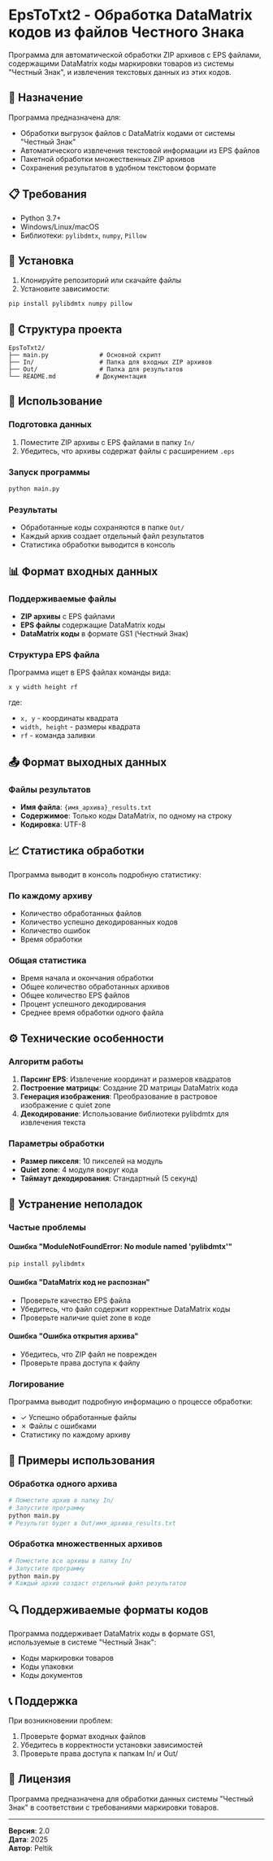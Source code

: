 # EpsToTxt2 - Обработка DataMatrix кодов из файлов Честного Знака

Программа для автоматической обработки ZIP архивов с EPS файлами, содержащими DataMatrix коды маркировки товаров из системы "Честный Знак", и извлечения текстовых данных из этих кодов.

## 🎯 Назначение

Программа предназначена для:
- Обработки выгрузок файлов с DataMatrix кодами от системы "Честный Знак"
- Автоматического извлечения текстовой информации из EPS файлов
- Пакетной обработки множественных ZIP архивов
- Сохранения результатов в удобном текстовом формате

## 📋 Требования

- Python 3.7+
- Windows/Linux/macOS
- Библиотеки: `pylibdmtx`, `numpy`, `Pillow`

## 🚀 Установка

1. Клонируйте репозиторий или скачайте файлы
2. Установите зависимости:
```bash
pip install pylibdmtx numpy pillow
```

## 📁 Структура проекта

```
EpsToTxt2/
├── main.py              # Основной скрипт
├── In/                  # Папка для входных ZIP архивов
├── Out/                 # Папка для результатов
└── README.md           # Документация
```

## 🔧 Использование

### Подготовка данных
1. Поместите ZIP архивы с EPS файлами в папку `In/`
2. Убедитесь, что архивы содержат файлы с расширением `.eps`

### Запуск программы
```bash
python main.py
```

### Результаты
- Обработанные коды сохраняются в папке `Out/`
- Каждый архив создает отдельный файл результатов
- Статистика обработки выводится в консоль

## 📊 Формат входных данных

### Поддерживаемые файлы
- **ZIP архивы** с EPS файлами
- **EPS файлы** содержащие DataMatrix коды
- **DataMatrix коды** в формате GS1 (Честный Знак)

### Структура EPS файла
Программа ищет в EPS файлах команды вида:
```
x y width height rf
```
где:
- `x, y` - координаты квадрата
- `width, height` - размеры квадрата
- `rf` - команда заливки

## 📤 Формат выходных данных

### Файлы результатов
- **Имя файла**: `{имя_архива}_results.txt`
- **Содержимое**: Только коды DataMatrix, по одному на строку
- **Кодировка**: UTF-8


## 📈 Статистика обработки

Программа выводит в консоль подробную статистику:

### По каждому архиву
- Количество обработанных файлов
- Количество успешно декодированных кодов
- Количество ошибок
- Время обработки

### Общая статистика
- Время начала и окончания обработки
- Общее количество обработанных архивов
- Общее количество EPS файлов
- Процент успешного декодирования
- Среднее время обработки одного файла

## ⚙️ Технические особенности

### Алгоритм работы
1. **Парсинг EPS**: Извлечение координат и размеров квадратов
2. **Построение матрицы**: Создание 2D матрицы DataMatrix кода
3. **Генерация изображения**: Преобразование в растровое изображение с quiet zone
4. **Декодирование**: Использование библиотеки pylibdmtx для извлечения текста

### Параметры обработки
- **Размер пикселя**: 10 пикселей на модуль
- **Quiet zone**: 4 модуля вокруг кода
- **Таймаут декодирования**: Стандартный (5 секунд)

## 🐛 Устранение неполадок

### Частые проблемы

#### Ошибка "ModuleNotFoundError: No module named 'pylibdmtx'"
```bash
pip install pylibdmtx
```

#### Ошибка "DataMatrix код не распознан"
- Проверьте качество EPS файла
- Убедитесь, что файл содержит корректные DataMatrix коды
- Проверьте наличие quiet zone в коде

#### Ошибка "Ошибка открытия архива"
- Убедитесь, что ZIP файл не поврежден
- Проверьте права доступа к файлу

### Логирование
Программа выводит подробную информацию о процессе обработки:
- ✓ Успешно обработанные файлы
- ✗ Файлы с ошибками
- Статистику по каждому архиву

## 📝 Примеры использования

### Обработка одного архива
```bash
# Поместите архив в папку In/
# Запустите программу
python main.py
# Результат будет в Out/имя_архива_results.txt
```

### Обработка множественных архивов
```bash
# Поместите все архивы в папку In/
# Запустите программу
python main.py
# Каждый архив создаст отдельный файл результатов
```

## 🔍 Поддерживаемые форматы кодов

Программа поддерживает DataMatrix коды в формате GS1, используемые в системе "Честный Знак":
- Коды маркировки товаров
- Коды упаковки
- Коды документов

## 📞 Поддержка

При возникновении проблем:
1. Проверьте формат входных файлов
2. Убедитесь в корректности установки зависимостей
3. Проверьте права доступа к папкам In/ и Out/

## 📄 Лицензия

Программа предназначена для обработки данных системы "Честный Знак" в соответствии с требованиями маркировки товаров.

---

**Версия**: 2.0  
**Дата**: 2025  
**Автор**: Peltik
